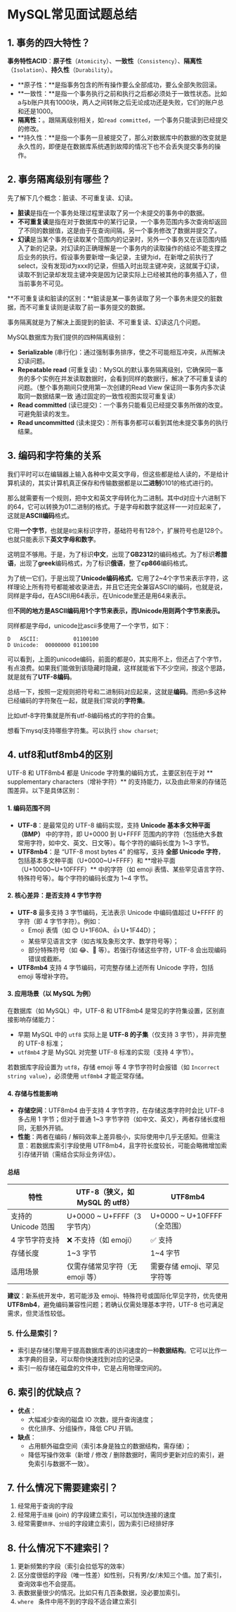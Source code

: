 # MySQL常见面试题总结



## 1. 事务的四大特性？

**事务特性ACID**：**原子性**（`Atomicity`）、**一致性**（`Consistency`）、**隔离性**（`Isolation`）、**持久性**（`Durability`）。

- **原子性：**是指事务包含的所有操作要么全部成功，要么全部失败回滚。
- **一致性：**是指一个事务执行之前和执行之后都必须处于一致性状态。比如a与b账户共有1000块，两人之间转账之后无论成功还是失败，它们的账户总和还是1000。
- **隔离性：**。跟隔离级别相关，如`read committed`，一个事务只能读到已经提交的修改。
- **持久性：**是指一个事务一旦被提交了，那么对数据库中的数据的改变就是永久性的，即便是在数据库系统遇到故障的情况下也不会丢失提交事务的操作。



##  2. 事务隔离级别有哪些？

先了解下几个概念：脏读、不可重复读、幻读。

- **脏读**是指在一个事务处理过程里读取了另一个未提交的事务中的数据。
- **不可重复读**是指在对于数据库中的某行记录，一个事务范围内多次查询却返回了不同的数据值，这是由于在查询间隔，另一个事务修改了数据并提交了。
- **幻读**是当某个事务在读取某个范围内的记录时，另外一个事务又在该范围内插入了新的记录。对幻读的正确理解是一个事务内的读取操作的结论不能支撑之后业务的执行。假设事务要新增一条记录，主键为id，在新增之前执行了select，没有发现id为xxx的记录，但插入时出现主键冲突，这就属于幻读，读取不到记录却发现主键冲突是因为记录实际上已经被其他的事务插入了，但当前事务不可见。

**不可重复读和脏读的区别：**脏读是某一事务读取了另一个事务未提交的脏数据，而不可重复读则是读取了前一事务提交的数据。

事务隔离就是为了解决上面提到的脏读、不可重复读、幻读这几个问题。

MySQL数据库为我们提供的四种隔离级别：

- **Serializable** (串行化)：通过强制事务排序，使之不可能相互冲突，从而解决幻读问题。
- **Repeatable read** (可重复读)：MySQL的默认事务隔离级别，它确保同一事务的多个实例在并发读取数据时，会看到同样的数据行，解决了不可重复读的问题。（整个事务期间只使用第一次创建的Read View 保证同一事务内多次读取同一数据结果一致 通过固定的一致性视图实现可重复读）
- **Read committed** (读已提交)：一个事务只能看见已经提交事务所做的改变。可避免脏读的发生。
- **Read uncommitted** (读未提交)：所有事务都可以看到其他未提交事务的执行结果。



## 3. 编码和字符集的关系

我们平时可以在编辑器上输入各种中文英文字母，但这些都是给人读的，不是给计算机读的，其实计算机真正保存和传输数据都是以**二进制**0101的格式进行的。

那么就需要有一个规则，把中文和英文字母转化为二进制。其中d对应十六进制下的64，它可以转换为01二进制的格式。于是字母和数字就这样一一对应起来了，这就是**ASCII编码**格式。

它用**一个字节**，也就是`8位`来标识字符，基础符号有128个，扩展符号也是128个。也就只能表示下**英文字母和数字**。

这明显不够用。于是，为了标识**中文**，出现了**GB2312**的编码格式。为了标识**希腊语**，出现了**greek**编码格式，为了标识**俄语**，整了**cp866**编码格式。

为了统一它们，于是出现了**Unicode编码格式**，它用了2~4个字节来表示字符，这样理论上所有符号都能被收录进去，并且它还完全兼容ASCII的编码，也就是说，同样是字母d，在ASCII用64表示，在Unicode里还是用64来表示。

但**不同的地方是ASCII编码用1个字节来表示，而Unicode用则两个字节来表示。**

同样都是字母d，unicode比ascii多使用了一个字节，如下：

```mysql
D   ASCII:           01100100
D Unicode:  00000000 01100100
```

可以看到，上面的unicode编码，前面的都是0，其实用不上，但还占了个字节，有点浪费。如果我们能做到该隐藏时隐藏，这样就能省下不少空间，按这个思路，就是就有了**UTF-8编码**。

总结一下，按照一定规则把符号和二进制码对应起来，这就是**编码**。而把n多这种已经编码的字符聚在一起，就是我们常说的**字符集**。

比如utf-8字符集就是所有utf-8编码格式的字符的合集。

想看下mysql支持哪些字符集。可以执行 `show charset`;



## 4. utf8和utf8mb4的区别

UTF-8 和 UTF8mb4 都是 Unicode 字符集的编码方式，主要区别在于对 ** supplementary characters（增补字符）** 的支持能力，以及由此带来的存储范围差异。以下是具体区别：

#### 1. **编码范围不同**

- **UTF-8**：是最常见的 UTF-8 编码实现，支持 **Unicode 基本多文种平面（BMP）** 中的字符，即 U+0000 到 U+FFFF 范围内的字符（包括绝大多数常用字符，如中文、英文、日文等）。每个字符的编码长度为 1~3 字节。
- **UTF8mb4**：是 “UTF-8 most bytes 4” 的缩写，支持 **全部 Unicode 字符**，包括基本多文种平面（U+0000~U+FFFF）和 **增补平面（U+10000~U+10FFFF）** 中的字符（如 emoji 表情、某些罕见语言字符、特殊符号等）。每个字符的编码长度为 1~4 字节。

#### 2. **核心差异：是否支持 4 字节字符**

- **UTF-8** 最多支持 3 字节编码，无法表示 Unicode 中编码值超过 U+FFFF 的字符（即 4 字节字符）。例如：
  - Emoji 表情（如 😊 U+1F60A、👍 U+1F44D）；
  - 某些罕见语言文字（如古埃及象形文字、数学符号等）；
  - 部分特殊符号（如 😂、🤣 等）。若强行存储这些字符，UTF-8 会出现编码错误或截断。
- **UTF8mb4** 支持 4 字节编码，可完整存储上述所有 Unicode 字符，包括 emoji 等增补字符。

#### 3. **应用场景（以 MySQL 为例）**

在数据库（如 MySQL）中，UTF-8 和 UTF8mb4 是常见的字符集设置，区别直接影响存储能力：

- 早期 MySQL 中的 `utf8` 实际上是 **UTF-8 的子集**（仅支持 3 字节），并非完整的 UTF-8 标准；
- `utf8mb4` 才是 MySQL 对完整 UTF-8 标准的实现（支持 4 字节）。

若数据库字段设置为 `utf8`，存储 emoji 等 4 字节字符时会报错（如 `Incorrect string value`），必须使用 `utf8mb4` 才能正常存储。

#### 4. **存储与性能影响**

- **存储空间**：UTF8mb4 由于支持 4 字节字符，在存储这类字符时会比 UTF-8 多占用 1 字节；但对于普通 1~3 字节字符（如中文、英文），两者存储长度相同，无额外开销。
- **性能**：两者在编码 / 解码效率上差异极小，实际使用中几乎无感知。但需注意：若数据库索引字段使用 UTF8mb4，且字符长度较长，可能会略微增加索引存储开销（需结合实际业务评估）。

#### 总结

| 特性                | UTF-8（狭义，如 MySQL 的 utf8） | UTF8mb4                     |
| ------------------- | ------------------------------- | --------------------------- |
| 支持的 Unicode 范围 | U+0000 ~ U+FFFF（3 字节内）     | U+0000 ~ U+10FFFF（全范围） |
| 4 字节字符支持      | ❌ 不支持（如 emoji）            | ✅ 支持                      |
| 存储长度            | 1~3 字节                        | 1~4 字节                    |
| 适用场景            | 仅需存储常见字符（无 emoji 等） | 需要存储 emoji、罕见字符等  |

**建议**：新系统开发中，若可能涉及 emoji、特殊符号或国际化罕见字符，优先使用 **UTF8mb4**，避免编码兼容性问题；若确认仅需处理基本字符，UTF-8 也可满足需求，但灵活性较低。



### 5. 什么是索引？

- 索引是存储引擎用于提高数据库表的访问速度的一种**数据结构**。它可以比作一本字典的目录，可以帮你快速找到对应的记录。
- 索引一般存储在磁盘的文件中，它是占用物理空间的。



## 6. 索引的优缺点？

- **优点**：
  - 大幅减少查询的磁盘 IO 次数，提升查询速度；
  - 优化排序、分组操作，降低 CPU 开销。
- **缺点**：
  - 占用额外磁盘空间（索引本身是独立的数据结构，需存储）；
  - 降低写操作效率（新增 / 修改 / 删除数据时，需同步更新对应的索引，避免索引与数据不一致）。



## 7. 什么情况下需要建索引？

1. 经常用于查询的字段
2. 经常用于`连接` (join) 的字段建立索引，可以加快连接的速度
3. 经常需要`排序`、`分组`的字段建立索引，因为索引已经排好序



## 8. 什么情况下不建索引？

1. 更新频繁的字段（索引会拉低写的效率）
2. 区分度很低的字段（唯一性差）如性别，只有男/女/未知三个值。加了索引，查询效率也不会提高。
3. 表数据量很少的情况。比如只有几百条数据，没必要加索引。
4. `where ` 条件中用不到的字段不适合建立索引